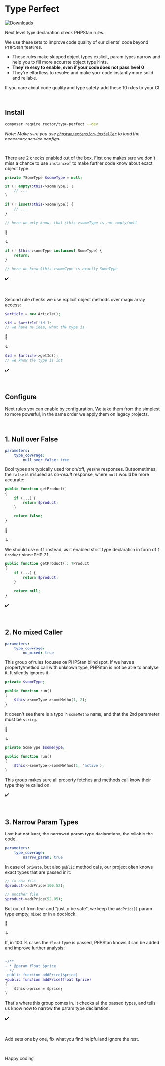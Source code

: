 # Type Perfect

[![Downloads](https://img.shields.io/packagist/dt/rector/type-perfect.svg?style=flat-square)](https://packagist.org/packages/rector/type-perfect/stats)

Next level type declaration check PHPStan rules.

We use these sets to improve code quality of our clients' code beyond PHPStan features.

* These rules make skipped object types explicit, param types narrow and help you to fill more accurate object type hints.
* **They're easy to enable, even if your code does not pass level 0**
* They're effortless to resolve and make your code instantly more solid and reliable.

If you care about code quality and type safety, add these 10 rules to your CI.

<br>

## Install

```bash
composer require rector/type-perfect --dev
```

*Note: Make sure you use [`phpstan/extension-installer`](https://github.com/phpstan/extension-installer#usage) to load the necessary service configs.*

<br>

There are 2 checks enabled out of the box. First one makes sure we don't miss a chance to use `instanceof` to make further code know about exact object type:

```php
private ?SomeType $someType = null;

if (! empty($this->someType)) {
    // ...
}

if (! isset($this->someType)) {
    // ...
}

// here we only know, that $this->someType is not empty/null
```

:no_good:

↓


```php
if (! $this->someType instanceof SomeType) {
    return;
}

// here we know $this->someType is exactly SomeType
```

:heavy_check_mark:

<br>

Second rule checks we use explicit object methods over magic array access:

```php
$article = new Article();

$id = $article['id'];
// we have no idea, what the type is
```

:no_good:

↓

```php
$id = $article->getId();
// we know the type is int
```

:heavy_check_mark:

<br>

## Configure

Next rules you can enable by configuration. We take them from the simplest to more powerful, in the same order we apply them on legacy projects.

<br>

## 1. Null over False

```yaml
parameters:
    type_coverage:
        null_over_false: true
```

Bool types are typically used for on/off, yes/no responses. But sometimes, the `false` is misused as *no-result* response, where `null` would be more accurate:

```php
public function getProduct()
{
    if (...) {
        return $product;
    }

    return false;
}
```

:no_good:

↓

We should use `null` instead, as it enabled strict type declaration in form of `?Product` since PHP 7.1:

```php
public function getProduct(): ?Product
{
    if (...) {
        return $product;
    }

    return null;
}
```

:heavy_check_mark:

<br>

## 2. No mixed Caller

```yaml
parameters:
    type_coverage:
        no_mixed: true
```

This group of rules focuses on PHPStan blind spot. If we have a property/method call with unknown type, PHPStan is not be able to analyse it. It silently ignores it.

```php
private $someType;

public function run()
{
    $this->someType->someMetho(1, 2);
}
```

It doesn't see there is a typo in `someMetho` name, and that the 2nd parameter must be `string`.

:no_good:

↓


```php
private SomeType $someType;

public function run()
{
    $this->someType->someMethod(1, 'active');
}
```

This group makes sure all property fetches and methods call know their type they're called on.

:heavy_check_mark:

<br>

## 3. Narrow Param Types

Last but not least, the narrowed param type declarations, the reliable the code.

```yaml
parameters:
    type_coverage:
        narrow_param: true
```

In case of `private`, but also `public` method calls, our project often knows exact types that are passed in it:

```php
// in one file
$product->addPrice(100.52);

// another file
$product->addPrice(52.05);
```

But out of from fear and "just to be safe", we keep the `addPrice()` param type empty, `mixed` or in a docblock.

:no_good:

↓

If, in 100 % cases the `float` type is passed, PHPStan knows it can be added and improve further analysis:

```diff

-/**
- * @param float $price
- */
-public function addPrice($price)
+public function addPrice(float $price)
{
    $this->price = $price;
}
```

That's where this group comes in. It checks all the passed types, and tells us know how to narrow the param type declaration.

:heavy_check_mark:

<br>

Add sets one by one, fix what you find helpful and ignore the rest.

<br>

Happy coding!
